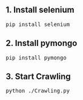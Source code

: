 <h2>1. Install selenium</h2>
    <pre>pip install selenium</pre>
<h2>2. Install pymongo</h2>
    <pre>pip install pymongo</pre>
<h2>3. Start Crawling</h2>
    <pre>python ./Crawling.py</pre>
